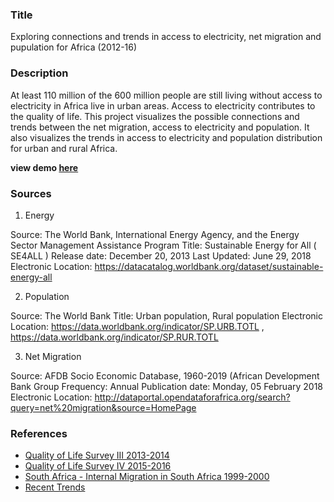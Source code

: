 
### **Title**
Exploring connections and trends in access to electricity, net migration and pupulation for Africa (2012-16)

### **Description**

At least 110 million of the 600 million people are still living without access to electricity in Africa live in urban areas. Access to electricity contributes to the quality of life. This project visualizes the possible connections and trends between the net migration, access to electricity and population. It also visualizes the trends in access to electricity and population distribution for urban and rural Africa.

**view demo [here](https://github.com/aaditirokade/major_studio_1/blob/master/finalProject/ScreenRecording.mov)**

### **Sources**

1. Energy

Source: The World Bank, International Energy Agency, and the Energy Sector Management Assistance Program
Title:  Sustainable Energy for All ( SE4ALL )
Release date: December 20, 2013
Last Updated: June 29, 2018
Electronic Location: https://datacatalog.worldbank.org/dataset/sustainable-energy-all

2. Population

Source: The World Bank
Title:  Urban population, Rural population
Electronic Location: https://data.worldbank.org/indicator/SP.URB.TOTL , https://data.worldbank.org/indicator/SP.RUR.TOTL

3. Net Migration

Source: AFDB Socio Economic Database, 1960-2019 (African Development Bank Group
Frequency: Annual
Publication date: Monday, 05 February 2018
Electronic Location: http://dataportal.opendataforafrica.org/search?query=net%20migration&source=HomePage


### **References**

- [Quality of Life Survey III 2013-2014](https://www.datafirst.uct.ac.za/dataportal/index.php/catalog/594)
- [Quality of Life Survey IV 2015-2016](https://www.datafirst.uct.ac.za/dataportal/index.php/catalog/595)
- [South Africa - Internal Migration in South Africa 1999-2000](http://microdata.worldbank.org/index.php/catalog/1270)
- [Recent Trends](https://www.researchgate.net/publication/237520615_Recent_trends_in_rural-urban_and_urban-rural_migration_in_Sub-Saharan_Africa_the_empirical_evidence_and_implications_for_understanding_livelihood_insecurity)
